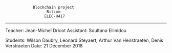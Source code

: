 				Blockchain project
				      Bitcom
				     ELEC-H417
------------------------------------------------------------------------------------------

Teacher: Jean-Michel Dricot
Assistant: Soultana Ellinidou

Students: Wilson Daubry, Léonard Steyaert, Arthur Van Heirstraeten, Denis Verstraeten
Date: 21 December 2018



	
